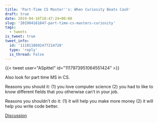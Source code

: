 ```yaml
---
title: 'Part-Time CS Master''s: When Curiosity Beats Cash'
draft: true
date: 2019-04-16T18:47:24+00:00
slug: '201904161847-part-time-cs-masters-curiosity'
tags:
  - tweets
is_tweet: true
tweet_info:
  id: '1118118692477214720'
  type: 'reply'
  is_thread: False
---
```




{{< tweet user="ASpittel" id="1117973951064551424" >}}

Also look for part time MS in CS.

Reasons you should it: (1) you love computer science (2) you had to like to know different fields that you otherwise can’t in your job.

Reasons you shouldn’t do it: (1) it will help you make more money (2) it will help you write code better.

[Discussion](https://x.com/sytelus/status/1118118692477214720)

